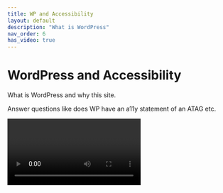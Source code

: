 ```yaml
---
title: WP and Accessibility
layout: default
description: "What is WordPress"
nav_order: 6
has_video: true
---
```


# WordPress and Accessibility

What is WordPress and why this site.

Answer questions like does WP have an a11y statement of an ATAG etc.

<video data-able-player data-youtube-nocookie="true" data-youtube-id="1QjSYMd_pVk" data-heading-level="0"></video>